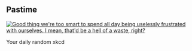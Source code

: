 ## Pastime
[![Good thing we're too smart to spend all day being uselessly frustrated with ourselves. I mean, that'd be a hell of a waste, right?](https://imgs.xkcd.com/comics/pastime.png)](https://xkcd.com/1222/ "Good thing we're too smart to spend all day being uselessly frustrated with ourselves. I mean, that'd be a hell of a waste, right?")

Your daily random xkcd
